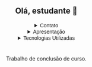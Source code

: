 <div align="center">
  <h2>Olá, estudante 👋</h2>
</div>

<details align="center">
<summary><samp style="font-family: Arial;">Contato</samp></summary><br>
  <a href="https://plataforma-de-estudos.github.io/LandingPage/"><img src="https://img.shields.io/website?label=Site&style=for-the-badge&url=https://sujeitoprogramador.com/" alt="LandingPage"></a>
  <a href="https://www.instagram.com/paulofreire.ai/"><img src="https://img.shields.io/badge/Instagram-E4405F?style=for-the-badge&logo=instagram&logoColor=white" alt="Instagram"></a>
</details>

<details align="center">
<summary><samp style="font-family: Arial;">Apresentação</samp></summary>
  <h3>O que é o projeto PauloFreire.ai?</h3>
  <p>
    O projeto de TCC PauloFreire.ai é uma plataforma de ensino que visa auxiliar alunos que possuem defasagem no ensino e que desejam concorrer a uma vaga em uma das ETECs ou FATECs.
  </p>
  
  <h3>Como a ideia será executada?</h3>
  <p>
    A plataforma será em estilo workspace, e contará com uma agenda, separando as disciplinas e seus respectivos assuntos em um período escolhido pelo usuário. Todo conteúdo será apresentado pela integração com o ChatGPT e um treinamento preparado pela equipe do projeto, para cada assunto, tudo embasado com técnicas de aprendizado.
  </p>
</details>

<details align="center">
<summary><samp style="font-family: Arial;">Tecnologias Utilizadas</samp></summary><br>
  <img alt="HTML" src="https://img.shields.io/badge/HTML5-E34F26?style=for-the-badge&logo=html5&logoColor=white" />
  <img alt="CSS" src="https://img.shields.io/badge/CSS3-1572B6?style=for-the-badge&logo=css3&logoColor=white" />
  <img alt="Bootstrap" src="https://img.shields.io/badge/Bootstrap-563D7C?style=for-the-badge&logo=bootstrap&logoColor=white" />
  <img alt="JavaScript" src="https://img.shields.io/badge/JavaScript-F7DF1E?style=for-the-badge&logo=javascript&logoColor=black" />
  <img alt="React" src="https://img.shields.io/badge/React-20232A?style=for-the-badge&logo=react&logoColor=61DAFB" />
  <br/><br/>
  <img alt="NodeJS" src="https://img.shields.io/badge/Node.js-43853D?style=for-the-badge&logo=node.js&logoColor=white" />
  <img alt="Express" src="https://img.shields.io/badge/Express.js-404D59?style=for-the-badge" />
  <img alt="MySQL" src="https://img.shields.io/badge/MySQL-005C84?style=for-the-badge&logo=mysql&logoColor=white" />
  <img alt="ChatGPT" src="https://img.shields.io/badge/chatGPT-74aa9c?style=for-the-badge&logo=openai&logoColor=white" />
</details>

#
<p align="center">
  Trabalho de conclusão de curso.
</p>
